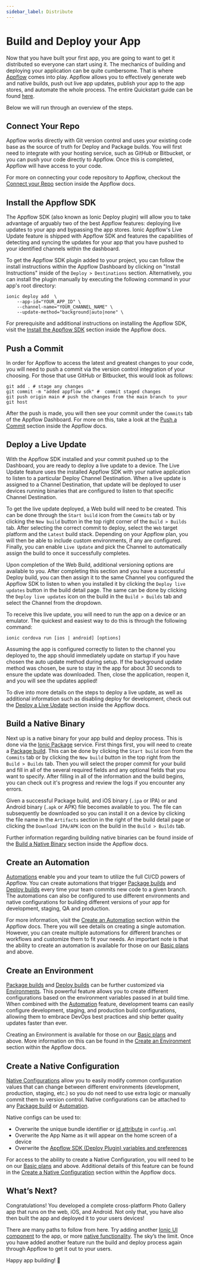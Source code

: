 ```yaml
---
sidebar_label: Distribute
---
```


# Build and Deploy your App

Now that you have built your first app, you are going to want to get it distributed so everyone can start using it. The mechanics of building and deploying your application can be quite cumbersome. That is where [Appflow](https://ionic.io/docs/appflow/) comes into play. Appflow allows you to effectively generate web and native builds, push out live app updates, publish your app to the app stores, and automate the whole process. The entire Quickstart guide can be found [here](https://ionic.io/docs/appflow/quickstart).

Below we will run through an overview of the steps.

## Connect Your Repo

Appflow works directly with Git version control and uses your existing code base as the source of truth for Deploy and Package builds. You will first need to integrate with your hosting service, such as GitHub or Bitbucket, or you can push your code directly to Appflow. Once this is completed, Appflow will have access to your code.

For more on connecting your code repository to Appflow, checkout the [Connect your Repo](https://ionic.io/docs/appflow/quickstart/connect) section inside the Appflow docs.

## Install the Appflow SDK

The Appflow SDK (also known as Ionic Deploy plugin) will allow you to take advantage of arguably two of the best Appflow features: deploying live updates to your app and bypassing the app stores. Ionic Appflow's Live Update feature is shipped with Appflow SDK and features the capabilities of detecting and syncing the updates for your app that you have pushed to your identified channels within the dashboard.

To get the Appflow SDK plugin added to your project, you can follow the install instructions within the Appflow Dashboard by clicking on "Install Instructions" inside of the `Deploy > Destinations` section. Alternatively, you can install the plugin manually by executing the following command in your app's root directory:

```shell
ionic deploy add  \
    --app-id="YOUR_APP_ID" \
    --channel-name="YOUR_CHANNEL_NAME" \
    --update-method="background|auto|none" \
```

For prerequisite and additional instructions on installing the Appflow SDK, visit the [Install the Appflow SDK](https://ionic.io/docs/appflow/quickstart/installation) section inside the Appflow docs.

## Push a Commit

In order for Appflow to access the latest and greatest changes to your code, you will need to push a commit via the version control integration of your choosing. For those that use GitHub or Bitbucket, this would look as follows:

```shell
git add . # stage any changes
git commit -m "added appflow sdk" #  commit staged changes
git push origin main # push the changes from the main branch to your git host
```

After the push is made, you will then see your commit under the `Commits` tab of the Appflow Dashboard. For more on this, take a look at the [Push a Commit](https://ionic.io/docs/appflow/quickstart/push) section inside the Appflow docs.

## Deploy a Live Update

With the Appflow SDK installed and your commit pushed up to the Dashboard, you are ready to deploy a live update to a device. The Live Update feature uses the installed Appflow SDK with your native application to listen to a particular Deploy Channel Destination. When a live update is assigned to a Channel Destination, that update will be deployed to user devices running binaries that are configured to listen to that specific Channel Destination.

To get the live update deployed, a Web build will need to be created. This can be done through the `Start build` icon from the `Commits` tab or by clicking the `New build` button in the top right corner of the `Build > Builds` tab. After selecting the correct commit to deploy, select the `Web` target platform and the `Latest` build stack. Depending on your Appflow plan, you will then be able to include custom environments, if any are configured. Finally, you can enable `Live Update` and pick the Channel to automatically assign the build to once it successfully completes.

Upon completion of the Web Build, additional versioning options are available to you. After completing this section and you have a successful Deploy build, you can then assign it to the same Channel you configured the Appflow SDK to listen to when you installed it by clicking the `Deploy live updates` button in the build detail page. The same can be done by clicking the `Deploy live updates` icon on the build in the `Build > Builds` tab and select the Channel from the dropdown.

To receive this live update, you will need to run the app on a device or an emulator. The quickest and easiest way to do this is through the following command:

```shell
ionic cordova run [ios | android] [options]
```

Assuming the app is configured correctly to listen to the channel you deployed to, the app should immediately update on startup if you have chosen the auto update method during setup. If the background update method was chosen, be sure to stay in the app for about 30 seconds to ensure the update was downloaded. Then, close the application, reopen it, and you will see the updates applied!

To dive into more details on the steps to deploy a live update, as well as additional information such as disabling deploy for development, check out the [Deploy a Live Update](https://ionic.io/docs/appflow/quickstart/deploy) section inside the Appflow docs.

## Build a Native Binary

Next up is a native binary for your app build and deploy process. This is done via the [Ionic Package](https://ionic.io/docs/appflow/package/intro) service. First things first, you will need to create a [Package build](https://ionic.io/docs/appflow/package/builds). This can be done by clicking the `Start build` icon from the `Commits` tab or by clicking the `New build` button in the top right from the `Build > Builds` tab. Then you will select the proper commit for your build and fill in all of the several required fields and any optional fields that you want to specify. After filling in all of the information and the build begins, you can check out it's progress and review the logs if you encounter any errors.

Given a successful Package build, and iOS binary (`.ipa` or IPA) or and Android binary (`.apk` or APK) file becomes available to you. The file can subsequently be downloaded so you can install it on a device by clicking the file name in the `Artifacts` section in the right of the build detail page or clicking the `Download IPA/APK` icon on the build in the `Build > Builds` tab.

Further information regarding building native binaries can be found inside of the [Build a Native Binary](https://ionic.io/docs/appflow/quickstart/package) section inside the Appflow docs.

## Create an Automation

[Automations](https://ionic.io/docs/appflow/automation/intro) enable you and your team to utilize the full CI/CD powers of Appflow. You can create automations that trigger [Package builds](https://ionic.io/docs/appflow/package/builds) and [Deploy builds](https://ionic.io/docs/appflow/deploy/builds) every time your team commits new code to a given branch. The automations can also be configured to use different environments and native configurations for building different versions of your app for development, staging, QA and production.

For more information, visit the [Create an Automation](https://ionic.io/docs/appflow/quickstart/automation) section within the Appflow docs. There you will see details on creating a single automation. However, you can create multiple automations for different branches or workflows and customize them to fit your needs. An important note is that the ability to create an automation is available for those on our [Basic plans](https://ionic.io/pricing) and above.

## Create an Environment

[Package builds](https://ionic.io/docs/appflow/package/builds) and [Deploy builds](https://ionic.io/docs/appflow/deploy/builds) can be further customized via [Environments](https://ionic.io/docs/appflow/automation/environments). This powerful feature allows you to create different configurations based on the environment variables passed in at build time. When combined with the [Automation](https://ionic.io/docs/appflow/automation/intro) feature, development teams can easily configure development, staging, and production build configurations, allowing them to embrace DevOps best practices and ship better quality updates faster than ever.

Creating an Environment is available for those on our [Basic plans](https://ionic.io/pricing) and above. More information on this can be found in the [Create an Environment](https://ionic.io/docs/appflow/quickstart/environment) section within the Appflow docs.

## Create a Native Configuration

[Native Configurations](https://ionic.io/docs/appflow/package/native-configs) allow you to easily modify common configuration values that can change between different environments (development, production, staging, etc.) so you do not need to use extra logic or manually commit them to version control. Native configurations can be attached to any [Package build](https://ionic.io/docs/appflow/package/intro) or [Automation](https://ionic.io/docs/appflow/automation/intro).

Native configs can be used to:

- Overwrite the unique bundle identifier or [id attribute](https://cordova.apache.org/docs/en/latest/config_ref/#widget) in `config.xml`
- Overwrite the App Name as it will appear on the home screen of a device
- Overwrite the [Appflow SDK (Deploy Plugin) variables and preferences](https://ionic.io/docs/appflow/deploy/api#plugin-variables)

For access to the ability to create a Native Configuration, you will need to be on our [Basic plans](https://ionic.io/pricing) and above. Additional details of this feature can be found in the [Create a Native Configuration](https://ionic.io/docs/appflow/quickstart/native-config) section within the Appflow docs.

## What’s Next?

Congratulations! You developed a complete cross-platform Photo Gallery app that runs on the web, iOS, and Android. Not only that, you have also then built the app and deployed it to your users devices!

There are many paths to follow from here. Try adding another [Ionic UI component](https://ionicframework.com/docs/components) to the app, or more [native functionality](https://capacitorjs.com/docs/apis). The sky’s the limit. Once you have added another feature run the build and deploy process again through Appflow to get it out to your users.

Happy app building! 💙
